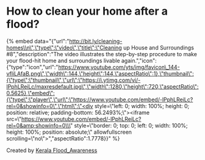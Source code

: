# How to clean your home after a flood?

{% embed data="{\"url\":\"http://bit.ly/cleaning-homes\\n\",\"type\":\"video\",\"title\":\"Cleaning up House and Surroundings \#8\",\"description\":\"The video illustrates the step-by-step procedure to make your flood-hit home and surroundings livable again.\",\"icon\":{\"type\":\"icon\",\"url\":\"https://www.youtube.com/yts/img/favicon\_144-vfliLAfaB.png\",\"width\":144,\"height\":144,\"aspectRatio\":1},\"thumbnail\":{\"type\":\"thumbnail\",\"url\":\"https://i.ytimg.com/vi/-lPphLReiLc/maxresdefault.jpg\",\"width\":1280,\"height\":720,\"aspectRatio\":0.5625},\"embed\":{\"type\":\"player\",\"url\":\"https://www.youtube.com/embed/-lPphLReiLc?rel=0&showinfo=0\",\"html\":\"<div style=\\\"left: 0; width: 100%; height: 0; position: relative; padding-bottom: 56.2493%;\\\"><iframe src=\\\"https://www.youtube.com/embed/-lPphLReiLc?rel=0&amp;showinfo=0\\\" style=\\\"border: 0; top: 0; left: 0; width: 100%; height: 100%; position: absolute;\\\" allowfullscreen scrolling=\\\"no\\\"></iframe></div>\",\"aspectRatio\":1.7778}}" %}

Created by [Kerala Flood\_Awareness](https://www.youtube.com/channel/UCTRQxF0ZqselrQoVaKb1Naw)  


